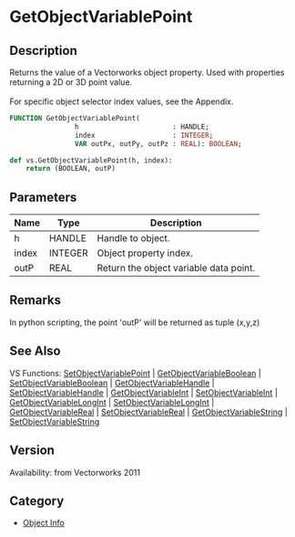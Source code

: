# GetObjectVariablePoint

## Description
Returns the value of a Vectorworks object property. Used with properties returning a 2D or 3D point value.<BR>
<BR>
For specific object selector index values, see the Appendix.

```pascal
FUNCTION GetObjectVariablePoint(
				h                       : HANDLE;
				index                   : INTEGER;
				VAR outPx, outPy, outPz : REAL): BOOLEAN;
```

```python
def vs.GetObjectVariablePoint(h, index):
    return (BOOLEAN, outP)
```

## Parameters
|Name|Type|Description|
|---|---|---|
|h|HANDLE|Handle to object.|
|index|INTEGER|Object property index.|
|outP|REAL|Return the object variable data point.|

## Remarks
In python scripting, the point 'outP' will be returned as tuple (x,y,z)

## See Also
VS Functions:
[SetObjectVariablePoint](SetObjectVariablePoint.md) 
| [GetObjectVariableBoolean](GetObjectVariableBoolean.md) 
| [SetObjectVariableBoolean](SetObjectVariableBoolean.md) 
| [GetObjectVariableHandle](GetObjectVariableHandle.md) 
| [SetObjectVariableHandle](SetObjectVariableHandle.md) 
| [GetObjectVariableInt](GetObjectVariableInt.md) 
| [SetObjectVariableInt](SetObjectVariableInt.md) 
| [GetObjectVariableLongInt](GetObjectVariableLongInt.md) 
| [SetObjectVariableLongInt](SetObjectVariableLongInt.md) 
| [GetObjectVariableReal](GetObjectVariableReal.md) 
| [SetObjectVariableReal](SetObjectVariableReal.md) 
| [GetObjectVariableString](GetObjectVariableString.md) 
| [SetObjectVariableString](SetObjectVariableString.md)

## Version
Availability: from Vectorworks 2011

## Category
* [Object Info](../Categories/Object%20Info.md)

